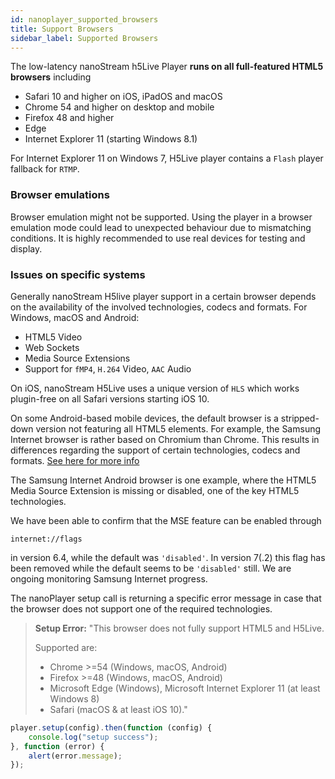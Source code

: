 ```yaml
---
id: nanoplayer_supported_browsers
title: Support Browsers
sidebar_label: Supported Browsers
---
```


The low-latency nanoStream h5Live Player **runs on all full-featured HTML5 browsers** including

- Safari 10 and higher on iOS, iPadOS and macOS
- Chrome 54 and higher on desktop and mobile
- Firefox 48 and higher
- Edge
- Internet Explorer 11 (starting Windows 8.1)

For Internet Explorer 11 on Windows 7, H5Live player contains a `Flash` player fallback for `RTMP`.

### Browser emulations

Browser emulation might not be supported. Using the player in a browser emulation mode could lead to unexpected behaviour due to mismatching conditions.
It is highly recommended to use real devices for testing and display.

### Issues on specific systems

Generally nanoStream H5live player support in a certain browser depends on the
availability of the involved technologies, codecs and formats.
For Windows, macOS and Android:

- HTML5 Video
- Web Sockets
- Media Source Extensions
- Support for `fMP4`, `H.264` Video, `AAC` Audio

On iOS, nanoStream H5Live uses a unique version of `HLS` which works plugin-free on all Safari versions starting iOS 10.

On some Android-based mobile devices, the default browser is a stripped-down version not featuring all HTML5 elements. For example, the Samsung Internet browser is rather based on Chromium than Chrome.
This results in differences regarding the support of certain technologies, codecs and formats.
[See here for more info](https://www.chromium.org/audio-video)

The Samsung Internet Android browser is one example, where the HTML5 Media Source Extension is missing or disabled, one of the key HTML5 technologies.

We have been able to confirm that the MSE feature can be enabled through

    internet://flags 

in version 6.4, while the default was `'disabled'`.
In version 7(.2) this flag has been removed while the default seems to be `'disabled'` still. We are ongoing monitoring Samsung Internet progress.

The nanoPlayer setup call is returning a specific error message in case that the browser does not support one of the required technologies.

> **Setup Error:** "This browser does not fully support HTML5 and H5Live.
>
> Supported are:
>
> - Chrome >=54 (Windows, macOS, Android)
> - Firefox >=48 (Windows, macOS, Android)
> - Microsoft Edge (Windows), Microsoft Internet Explorer 11 (at least Windows 8)
> - Safari (macOS & at least iOS 10)."

```javascript
player.setup(config).then(function (config) {
    console.log("setup success");
}, function (error) {
    alert(error.message);
});
```
